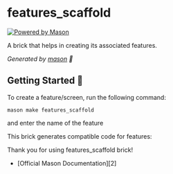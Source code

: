 # features_scaffold

[![Powered by Mason](https://img.shields.io/endpoint?url=https%3A%2F%2Ftinyurl.com%2Fmason-badge)](https://github.com/felangel/mason)

A brick that helps in creating its associated features.

_Generated by [mason][1] 🧱_

## Getting Started 🚀

To create a feature/screen, run the following command:

    mason make features_scaffold

and enter the name of the feature

This brick generates compatible code for features:

Thank you for using features_scaffold brick!

- [Official Mason Documentation][2]

[1]: https://github.com/felangel/mason